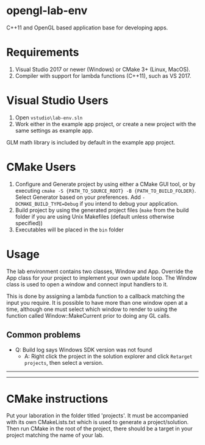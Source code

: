 # opengl-lab-env
C++11 and OpenGL based application base for developing apps.

# Requirements
1. Visual Studio 2017 or newer (Windows) or CMake 3+ (Linux, MacOS).
2. Compiler with support for lambda functions (C++11), such as VS 2017.
  
# Visual Studio Users
1. Open `vstudio\lab-env.sln`
2. Work either in the example app project, or create a new project with the same settings as example app.

GLM math library is included by default in the example app project.

# CMake Users
1. Configure and Generate project by using either a CMake GUI tool, or by executing `cmake -S {PATH_TO_SOURCE_ROOT} -B {PATH_TO_BUILD_FOLDER}`. Select Generator based on your preferences. Add `-DCMAKE_BUILD_TYPE=Debug` if you intend to debug your application.
2. Build project by using the generated project files (`make` from the build folder if you are using Unix Makefiles (default unless otherwise specified))
3. Executables will be placed in the `bin` folder

# Usage
The lab environment contains two classes, Window and App. Override the App class for your project to implement your own update loop. The Window class is used to open a window and connect input handlers to it. 

This is done by assigning a lambda function to a callback matching the input you require. It is possible to have more than one window open at a time, although one must select which window to render to using the function called Window::MakeCurrent prior to doing any GL calls.

## Common problems
* Q: Build log says Windows SDK version was not found
    - A: Right click the project in the solution explorer and click `Retarget projects`, then select a version.

---
---

# CMake instructions
Put your laboration in the folder titled 'projects'. It must be accompanied with its own CMakeLists.txt which is used to generate a project/solution. Then run CMake in the root of the project, there should be a target in your project matching the name of your lab.
